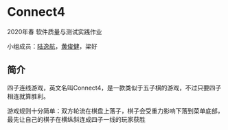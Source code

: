# Connect4

2020年春 软件质量与测试实践作业

小组成员：[陆逸航](https://github.com/Fimon12138)，[黄俊健](https://github.com/biubiubiiu)，梁好

## 简介

四子连线游戏，英文名叫Connect4，是一款类似于五子棋的游戏，不过只要四子相连就算胜利。

游戏规则十分简单：双方轮流在棋盘上落子，棋子会受重力影响下落到菜单底部，最先让自己的棋子在横纵斜连成四子一线的玩家获胜